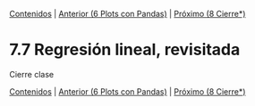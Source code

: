 [Contenidos](../Contenidos.md) \| [Anterior (6 Plots con Pandas)](07_Pandas_graficos.md) \| [Próximo (8 Cierre*)](09_Cierre.md)

# 7.7 Regresión lineal, revisitada

Cierre clase



[Contenidos](../Contenidos.md) \| [Anterior (6 Plots con Pandas)](07_Pandas_graficos.md) \| [Próximo (8 Cierre*)](09_Cierre.md)

